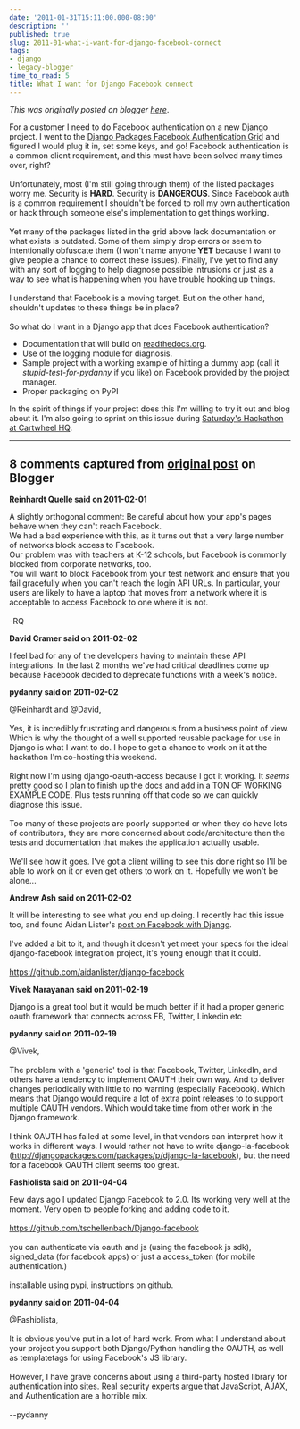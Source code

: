```yaml
---
date: '2011-01-31T15:11:00.000-08:00'
description: ''
published: true
slug: 2011-01-what-i-want-for-django-facebook-connect
tags:
- django
- legacy-blogger
time_to_read: 5
title: What I want for Django Facebook connect
---
```


*This was originally posted on blogger [here](https://pydanny.blogspot.com/2011/01/what-i-want-for-django-facebook-connect.html)*.

For a customer I need to do Facebook authentication on a new Django project. I went to the <a href="http://www.djangopackages.com/grids/g/facebook-authentication/">Django Packages Facebook Authentication Grid</a> and figured I would plug it in, set some keys, and go! Facebook authentication is a common client requirement, and this must have been solved many times over, right?<br /><br />Unfortunately, most (I'm still going through them) of the listed packages worry me. Security is <b>HARD</b>. Security is <b>DANGEROUS</b>. Since Facebook auth is a common requirement I shouldn't be forced to roll my own authentication or hack through someone else's implementation to get things working.<br /><br />Yet many of the packages listed in the grid above lack documentation or what exists is outdated. Some of them simply drop errors or seem to intentionally obfuscate them (I won't name anyone <b>YET</b> because I want to give people a chance to correct these issues). Finally, I've yet to find any with any sort of logging to help diagnose possible intrusions or just as a way to see what is happening when you have trouble hooking up things.<br /><br />I understand that Facebook is a moving target. But on the other hand, shouldn't updates to these things be in place?<br /><br />So what do I want in a Django app that does Facebook authentication?<br /><ul><li>Documentation that will build on <a href="http://readthedocs.org/">readthedocs.org</a>.</li><li>Use of the logging module for diagnosis.</li><li>Sample project with a working example of hitting a dummy app (call it <i>stupid-test-for-pydanny</i> if you like) on Facebook provided by the project manager.</li><li>Proper packaging on PyPI</li></ul><div>In the spirit of things if your project does this I'm willing to try it out and blog about it. I'm also going to sprint on this issue during <a href="http://cartwheelhackathon.eventbrite.com/">Saturday's Hackathon at Cartwheel HQ</a>.</div>

---

## 8 comments captured from [original post](https://pydanny.blogspot.com/2011/01/what-i-want-for-django-facebook-connect.html) on Blogger

**Reinhardt Quelle said on 2011-02-01**

A slightly orthogonal comment: Be careful about how your app's pages behave when they can't reach Facebook.<br />We had a bad experience with this, as it turns out that a very large number of networks block access to Facebook. <br />Our problem was with teachers at K-12 schools, but  Facebook is commonly blocked from corporate networks, too.<br />You will want to block Facebook from your test network and ensure that you fail gracefully when you can't reach the login API URLs.  In particular, your users are likely to have a laptop that moves from a network where it is acceptable to access Facebook to one where it is not.<br /><br />-RQ

**David Cramer said on 2011-02-02**

I feel bad for any of the developers having to maintain these API integrations. In the last 2 months we've had critical deadlines come up because Facebook decided to deprecate functions with a week's notice.

**pydanny said on 2011-02-02**

@Reinhardt and @David,<br /><br />Yes, it is incredibly frustrating and dangerous from a business point of view. Which is why the thought of a well supported reusable package for use in Django is what I want to do. I hope to get a chance to work on it at the hackathon I'm co-hosting this weekend.<br /><br />Right now I'm using django-oauth-access because I got it working. It *seems* pretty good so I plan to finish up the docs and add in a TON OF WORKING EXAMPLE CODE. Plus tests running off that code so we can quickly diagnose this issue.<br /><br />Too many of these projects are poorly supported or when they do have lots of contributors, they are more concerned about code/architecture then the tests and documentation that makes the application actually usable.<br /><br />We'll see how it goes. I've got a client willing to see this done right so I'll be able to work on it or even get others to work on it. Hopefully we won't be alone...

**Andrew Ash said on 2011-02-02**

It will be interesting to see what you end up doing.  I recently had this issue too, and found Aidan Lister's <a href="http://aidanlister.com/2010/11/better-integration-with-facebook-for-django/" rel="nofollow">post on Facebook with Django</a>.<br /><br />I've added a bit to it, and though it doesn't yet meet your specs for the ideal django-facebook integration project, it's young enough that it could.<br /><br /><a href="https://github.com/aidanlister/django-facebook" rel="nofollow">https://github.com/aidanlister/django-facebook</a>

**Vivek Narayanan said on 2011-02-19**

Django is a great tool but it would be much better if it had a proper generic oauth framework that connects across FB, Twitter, Linkedin etc

**pydanny said on 2011-02-19**

@Vivek,<br /><br />The problem with a 'generic' tool is that Facebook, Twitter, LinkedIn, and others have a tendency to implement OAUTH their own way. And to deliver changes periodically with little to no warning (especially Facebook). Which means that Django would require a lot of extra point releases to  to support multiple OAUTH vendors. Which would take time from other work in the Django framework.<br /><br />I think OAUTH has failed at some level, in that vendors can interpret how it works in different ways. I would rather not have to write django-la-facebook (http://djangopackages.com/packages/p/django-la-facebook), but the need for a facebook OAUTH client seems too great.

**Fashiolista said on 2011-04-04**

Few days ago I updated Django Facebook to 2.0. Its working very well at the moment. Very open to people forking and adding code to it.<br /><br />https://github.com/tschellenbach/Django-facebook<br /><br />you can authenticate via oauth and js (using the facebook js sdk), signed_data (for facebook apps) or just a access_token (for mobile authentication.)<br /><br />installable using pypi, instructions on github.

**pydanny said on 2011-04-04**

@Fashiolista,<br /><br />It is obvious you've put in a lot of hard work. From what I understand about your project you support both Django/Python handling the OAUTH, as well as templatetags for using Facebook's JS library.<br /><br />However, I have grave concerns about using a third-party hosted library for authentication into sites. Real security experts argue that  JavaScript, AJAX, and Authentication are a horrible mix.<br /><br />--pydanny

